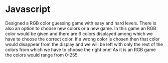 # Javascript
Designed a RGB color guessing game with easy and hard levels. There is also an option to choose new colors or a new game. In this game an RGB color would be given and there are 6 colors displayed among which we have to choose the correct color. If a wrong color is chosen then that color would disappear from the display and we will be left with only the rest of the colors from which we have to choose the right one! 
As it is an RGB game the colors would range from 0-255.
